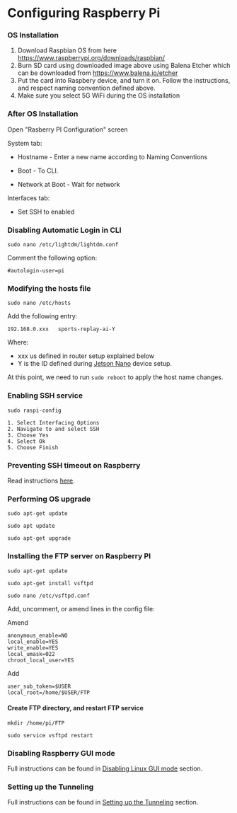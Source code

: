 # Configuring Raspberry Pi

### OS Installation
1. Download Raspbian OS from here https://www.raspberrypi.org/downloads/raspbian/
2. Burn SD card using downloaded image above using Balena Etcher which can be downloaded from https://www.balena.io/etcher
3. Put the card into Raspbery device, and turn it on. Follow the instructions, and respect naming convention defined above.
4. Make sure you select 5G WiFi during the OS installation

### After OS Installation
Open "Rasberry PI Configuration" screen

System tab:
	
- Hostname - Enter a new name according to Naming Conventions

- Boot - To CLI.

- Network at Boot - Wait for network

Interfaces tab:
	
- Set SSH to enabled

### Disabling Automatic Login in CLI

`sudo nano /etc/lightdm/lightdm.conf`

Comment the following option:

    #autologin-user=pi

### Modifying the hosts file
`sudo nano /etc/hosts`
    
Add the following entry:

    192.168.0.xxx	sports-replay-ai-Y 
     
Where:
 - xxx us defined in router setup explained below
 - Y is the ID defined during [Jetson Nano](JETSON.md) device setup.

At this point, we need to run `sudo reboot` to apply the host name changes.


### Enabling SSH service

 `sudo raspi-config` 

    1. Select Interfacing Options
    2. Navigate to and select SSH
    3. Choose Yes
    4. Select Ok
    5. Choose Finish

### Preventing SSH timeout on Raspberry
Read instructions [here](../README.md).

### Performing OS upgrade

`sudo apt-get update`

`sudo apt update`

`sudo apt-get upgrade`
    
### Installing the FTP server on Raspberry PI

`sudo apt-get update`

`sudo apt-get install vsftpd`

`sudo nano /etc/vsftpd.conf`

Add, uncomment, or amend lines in the config file:

Amend

    anonymous_enable=NO
    local_enable=YES
    write_enable=YES
    local_umask=022
    chroot_local_user=YES

Add

    user_sub_token=$USER
    local_root=/home/$USER/FTP

#### Create FTP directory, and restart FTP service

`mkdir /home/pi/FTP`

`sudo service vsftpd restart`

### Disabling Raspberry GUI mode
Full instructions can be found in [Disabling Linux GUI mode](../README.md) section.

### Setting up the Tunneling
Full instructions can be found in [Setting up the Tunneling](../README.md) section.
